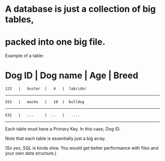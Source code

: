 

# A database is just a collection of big tables,
# packed into one big file.



Example of a table:

  Dog ID  | Dog name  |  Age  |   Breed
========================================
    123   |   buster  |   4   |  labridor  
----------------------------------------
    553   |   macko   |   10  |  bulldog
----------------------------------------
    532   |   ...     |  ..   |   ....  
----------------------------------------

Each table must have a Primary Key.
In this case, Dog ID.

Note that each table is essentially just a big array.

(So yes, SQL is kinda slow. You would get better performance with
files and your own data structure.)

